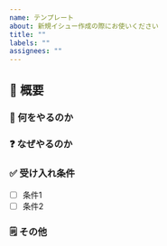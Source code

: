 ```yaml
---
name: テンプレート
about: 新規イシュー作成の際にお使いください
title: ""
labels: ""
assignees: ""
---
```


## 📌 概要
<!-- 主要な課題や機能、及び期待される成果について簡潔に説明してください。-->


### 📖 何をやるのか


### ❓ なぜやるのか


### ✅ 受け入れ条件
- [ ] 条件1
- [ ] 条件2

### 🗒 その他
